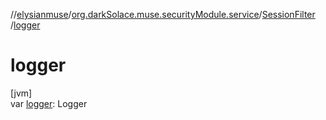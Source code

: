 //[elysianmuse](../../../index.md)/[org.darkSolace.muse.securityModule.service](../index.md)/[SessionFilter](index.md)
/[logger](logger.md)

# logger

[jvm]\
var [logger](logger.md): Logger
